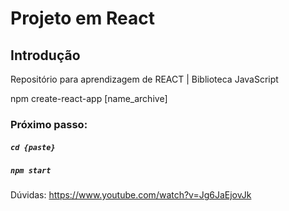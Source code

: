 # Projeto em React
## Introdução 

<p> Repositório para aprendizagem de REACT | Biblioteca JavaScript</p>
<p>npm create-react-app [name_archive]</p>

### Próximo passo:
##### `cd {paste}`

##### `npm start`

Dúvidas:
https://www.youtube.com/watch?v=Jg6JaEjovJk
